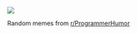 ![](https://preview.redd.it/eb2pt1e06nff1.png?width=640&crop=smart&auto=webp&s=7798c75af7ecd74237f4bcd6ebd51106c39e5023)

 Random memes from [r/ProgrammerHumor](https://www.reddit.com/r/ProgrammerHumor/)
